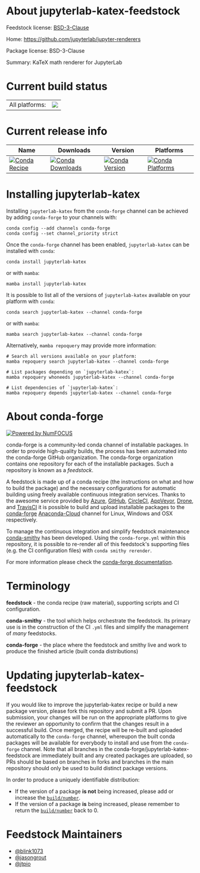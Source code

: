 About jupyterlab-katex-feedstock
================================

Feedstock license: [BSD-3-Clause](https://github.com/conda-forge/jupyterlab-katex-feedstock/blob/main/LICENSE.txt)

Home: https://github.com/jupyterlab/jupyter-renderers

Package license: BSD-3-Clause

Summary: KaTeX math renderer for JupyterLab

Current build status
====================


<table><tr><td>All platforms:</td>
    <td>
      <a href="https://dev.azure.com/conda-forge/feedstock-builds/_build/latest?definitionId=12276&branchName=main">
        <img src="https://dev.azure.com/conda-forge/feedstock-builds/_apis/build/status/jupyterlab-katex-feedstock?branchName=main">
      </a>
    </td>
  </tr>
</table>

Current release info
====================

| Name | Downloads | Version | Platforms |
| --- | --- | --- | --- |
| [![Conda Recipe](https://img.shields.io/badge/recipe-jupyterlab--katex-green.svg)](https://anaconda.org/conda-forge/jupyterlab-katex) | [![Conda Downloads](https://img.shields.io/conda/dn/conda-forge/jupyterlab-katex.svg)](https://anaconda.org/conda-forge/jupyterlab-katex) | [![Conda Version](https://img.shields.io/conda/vn/conda-forge/jupyterlab-katex.svg)](https://anaconda.org/conda-forge/jupyterlab-katex) | [![Conda Platforms](https://img.shields.io/conda/pn/conda-forge/jupyterlab-katex.svg)](https://anaconda.org/conda-forge/jupyterlab-katex) |

Installing jupyterlab-katex
===========================

Installing `jupyterlab-katex` from the `conda-forge` channel can be achieved by adding `conda-forge` to your channels with:

```
conda config --add channels conda-forge
conda config --set channel_priority strict
```

Once the `conda-forge` channel has been enabled, `jupyterlab-katex` can be installed with `conda`:

```
conda install jupyterlab-katex
```

or with `mamba`:

```
mamba install jupyterlab-katex
```

It is possible to list all of the versions of `jupyterlab-katex` available on your platform with `conda`:

```
conda search jupyterlab-katex --channel conda-forge
```

or with `mamba`:

```
mamba search jupyterlab-katex --channel conda-forge
```

Alternatively, `mamba repoquery` may provide more information:

```
# Search all versions available on your platform:
mamba repoquery search jupyterlab-katex --channel conda-forge

# List packages depending on `jupyterlab-katex`:
mamba repoquery whoneeds jupyterlab-katex --channel conda-forge

# List dependencies of `jupyterlab-katex`:
mamba repoquery depends jupyterlab-katex --channel conda-forge
```


About conda-forge
=================

[![Powered by
NumFOCUS](https://img.shields.io/badge/powered%20by-NumFOCUS-orange.svg?style=flat&colorA=E1523D&colorB=007D8A)](https://numfocus.org)

conda-forge is a community-led conda channel of installable packages.
In order to provide high-quality builds, the process has been automated into the
conda-forge GitHub organization. The conda-forge organization contains one repository
for each of the installable packages. Such a repository is known as a *feedstock*.

A feedstock is made up of a conda recipe (the instructions on what and how to build
the package) and the necessary configurations for automatic building using freely
available continuous integration services. Thanks to the awesome service provided by
[Azure](https://azure.microsoft.com/en-us/services/devops/), [GitHub](https://github.com/),
[CircleCI](https://circleci.com/), [AppVeyor](https://www.appveyor.com/),
[Drone](https://cloud.drone.io/welcome), and [TravisCI](https://travis-ci.com/)
it is possible to build and upload installable packages to the
[conda-forge](https://anaconda.org/conda-forge) [Anaconda-Cloud](https://anaconda.org/)
channel for Linux, Windows and OSX respectively.

To manage the continuous integration and simplify feedstock maintenance
[conda-smithy](https://github.com/conda-forge/conda-smithy) has been developed.
Using the ``conda-forge.yml`` within this repository, it is possible to re-render all of
this feedstock's supporting files (e.g. the CI configuration files) with ``conda smithy rerender``.

For more information please check the [conda-forge documentation](https://conda-forge.org/docs/).

Terminology
===========

**feedstock** - the conda recipe (raw material), supporting scripts and CI configuration.

**conda-smithy** - the tool which helps orchestrate the feedstock.
                   Its primary use is in the construction of the CI ``.yml`` files
                   and simplify the management of *many* feedstocks.

**conda-forge** - the place where the feedstock and smithy live and work to
                  produce the finished article (built conda distributions)


Updating jupyterlab-katex-feedstock
===================================

If you would like to improve the jupyterlab-katex recipe or build a new
package version, please fork this repository and submit a PR. Upon submission,
your changes will be run on the appropriate platforms to give the reviewer an
opportunity to confirm that the changes result in a successful build. Once
merged, the recipe will be re-built and uploaded automatically to the
`conda-forge` channel, whereupon the built conda packages will be available for
everybody to install and use from the `conda-forge` channel.
Note that all branches in the conda-forge/jupyterlab-katex-feedstock are
immediately built and any created packages are uploaded, so PRs should be based
on branches in forks and branches in the main repository should only be used to
build distinct package versions.

In order to produce a uniquely identifiable distribution:
 * If the version of a package **is not** being increased, please add or increase
   the [``build/number``](https://docs.conda.io/projects/conda-build/en/latest/resources/define-metadata.html#build-number-and-string).
 * If the version of a package **is** being increased, please remember to return
   the [``build/number``](https://docs.conda.io/projects/conda-build/en/latest/resources/define-metadata.html#build-number-and-string)
   back to 0.

Feedstock Maintainers
=====================

* [@blink1073](https://github.com/blink1073/)
* [@jasongrout](https://github.com/jasongrout/)
* [@jtpio](https://github.com/jtpio/)

